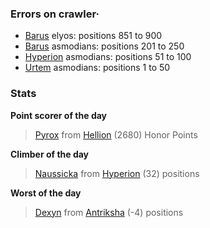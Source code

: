 ### Errors on crawler·
- [Barus](/#/ranking/Barus) elyos: positions 851 to 900
- [Barus](/#/ranking/Barus) asmodians: positions 201 to 250
- [Hyperion](/#/ranking/Hyperion) asmodians: positions 51 to 100
- [Urtem](/#/ranking/Urtem) asmodians: positions 1 to 50


### Stats

**Point scorer of the day**
>[Pyrox](/#/character/Hellion/303088) from [Hellion](/#/ranking/Hellion)  (2680) Honor Points


**Climber of the day**
>[Naussicka](/#/character/Hyperion/494874) from [Hyperion](/#/ranking/Hyperion)  (32) positions


**Worst of the day**
>[Dexyn](/#/character/Antriksha/760008) from [Antriksha](/#/ranking/Antriksha)  (-4) positions


